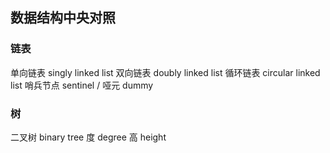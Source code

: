 ## 数据结构中央对照

### 链表
单向链表 singly linked list
双向链表 doubly linked list
循环链表 circular linked list 
哨兵节点 sentinel / 哑元 dummy

### 树
二叉树 binary tree
度 degree
高 height
